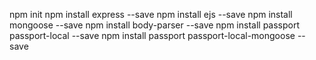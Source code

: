 npm init
npm install express --save
npm install ejs --save
npm install mongoose --save
npm install body-parser --save
npm install passport passport-local --save
npm install passport passport-local-mongoose --save
